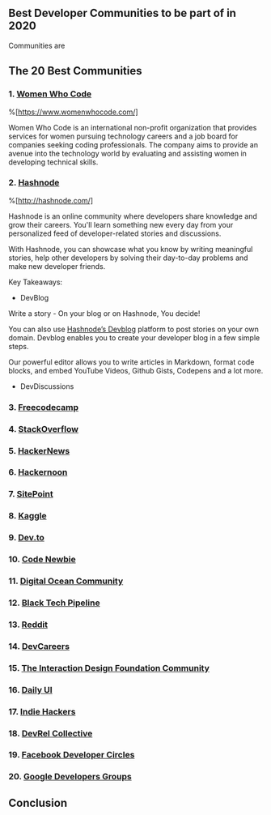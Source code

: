 ## Best Developer Communities to be part of in 2020

Communities are


## The 20 Best Communities

### 1. [Women Who Code](https://www.womenwhocode.com)

%[https://www.womenwhocode.com/]

Women Who Code is an international non-profit organization that provides services for women pursuing technology careers and a job board for companies seeking coding professionals. The company aims to provide an avenue into the technology world by evaluating and assisting women in developing technical skills. 

### 2. [Hashnode](http://hashnode.com/)

%[http://hashnode.com/]

Hashnode is an online community where developers share knowledge and grow their careers. You'll learn something new every day from your personalized feed of developer-related stories and discussions.

With Hashnode, you can showcase what you know by writing meaningful stories, help other developers by solving their day-to-day problems and make new developer friends.

Key Takeaways:

- DevBlog

Write a story - On your blog or on Hashnode, You decide!

You can also use [Hashnode’s Devblog](https://hashnode.com/devblog) platform to post stories on your own domain. Devblog enables you to create your developer blog in a few simple steps.

Our powerful editor allows you to write articles in Markdown, format code blocks, and embed YouTube Videos, Github Gists, Codepens and a lot more.

- DevDiscussions


### 3. [Freecodecamp]()
### 4. [StackOverflow]()
### 5. [HackerNews]()
### 6. [Hackernoon]()
### 7. [SitePoint]()
### 8. [Kaggle]()
### 9. [Dev.to]()
### 10. [Code Newbie](https://www.codenewbie.org/)
### 11. [Digital Ocean Community]()
### 12. [Black Tech Pipeline]()
### 13. [Reddit]()
### 14. [DevCareers]()
### 15. [The Interaction Design Foundation Community]()
### 16. [Daily UI](https://www.dailyui.co/)
### 17. [Indie Hackers](https://www.indiehackers.com/)
### 18. [DevRel Collective]()
### 19. [Facebook Developer Circles]()
### 20. [Google Developers Groups]()

## Conclusion